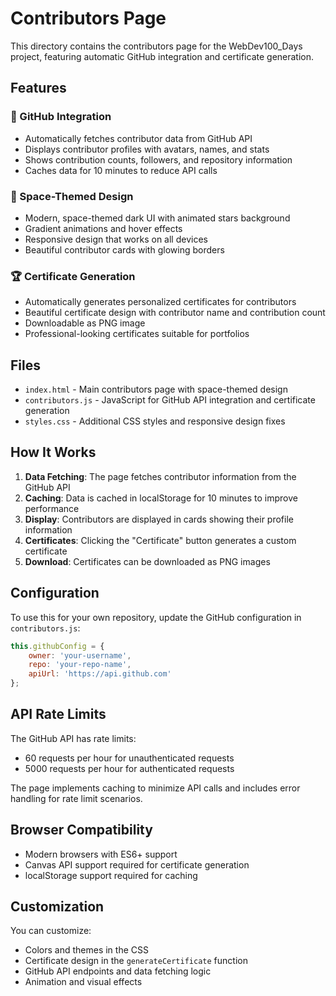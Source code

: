 # Contributors Page

This directory contains the contributors page for the WebDev100_Days project, featuring automatic GitHub integration and certificate generation.

## Features

### 🌟 GitHub Integration
- Automatically fetches contributor data from GitHub API
- Displays contributor profiles with avatars, names, and stats
- Shows contribution counts, followers, and repository information
- Caches data for 10 minutes to reduce API calls

### 🎨 Space-Themed Design
- Modern, space-themed dark UI with animated stars background
- Gradient animations and hover effects
- Responsive design that works on all devices
- Beautiful contributor cards with glowing borders

### 🏆 Certificate Generation
- Automatically generates personalized certificates for contributors
- Beautiful certificate design with contributor name and contribution count
- Downloadable as PNG image
- Professional-looking certificates suitable for portfolios

## Files

- `index.html` - Main contributors page with space-themed design
- `contributors.js` - JavaScript for GitHub API integration and certificate generation
- `styles.css` - Additional CSS styles and responsive design fixes

## How It Works

1. **Data Fetching**: The page fetches contributor information from the GitHub API
2. **Caching**: Data is cached in localStorage for 10 minutes to improve performance
3. **Display**: Contributors are displayed in cards showing their profile information
4. **Certificates**: Clicking the "Certificate" button generates a custom certificate
5. **Download**: Certificates can be downloaded as PNG images

## Configuration

To use this for your own repository, update the GitHub configuration in `contributors.js`:

```javascript
this.githubConfig = {
    owner: 'your-username',
    repo: 'your-repo-name',
    apiUrl: 'https://api.github.com'
};
```

## API Rate Limits

The GitHub API has rate limits:
- 60 requests per hour for unauthenticated requests
- 5000 requests per hour for authenticated requests

The page implements caching to minimize API calls and includes error handling for rate limit scenarios.

## Browser Compatibility

- Modern browsers with ES6+ support
- Canvas API support required for certificate generation
- localStorage support required for caching

## Customization

You can customize:
- Colors and themes in the CSS
- Certificate design in the `generateCertificate` function
- GitHub API endpoints and data fetching logic
- Animation and visual effects
